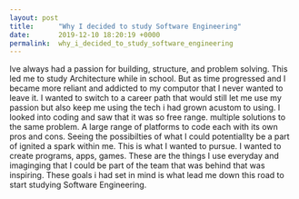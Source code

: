 ```yaml
---
layout: post
title:      "Why I decided to study Software Engineering"
date:       2019-12-10 18:20:19 +0000
permalink:  why_i_decided_to_study_software_engineering
---
```



Ive always had a passion for building, structure, and problem solving. This led me to study Architecture while in school. But as time progressed and I became more reliant and addicted to my computor that I never wanted to leave it. I wanted to switch to a career path that would still let me use my passion but also keep me using the tech i had grown acustom to using. I looked into coding and saw that it was so free range. multiple solutions to the same problem. A large range of platforms to code each with its own pros and cons. Seeing the possibilties of what I could potentiallty be a part of ignited a spark within me. This is what I wanted to pursue. I wanted to create programs, apps, games. These are the things I use everyday and imaginging that I could be part of the team that was behind that was inspiring. These goals i had set in mind is what lead me down this road to start studying Software Engineering.

